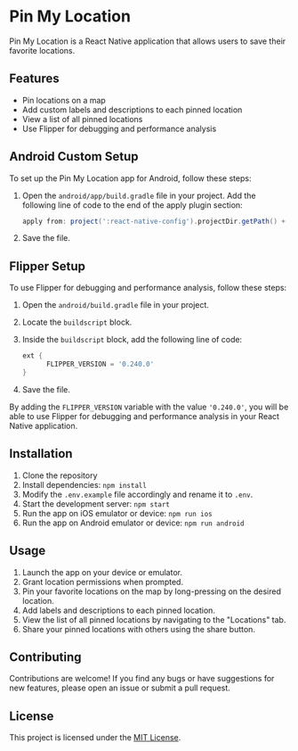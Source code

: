# Pin My Location

Pin My Location is a React Native application that allows users to save their favorite locations.

## Features

- Pin locations on a map
- Add custom labels and descriptions to each pinned location
- View a list of all pinned locations
- Use Flipper for debugging and performance analysis

## Android Custom Setup

To set up the Pin My Location app for Android, follow these steps:

1. Open the `android/app/build.gradle` file in your project.
    Add the following line of code to the end of the apply plugin section:

    ```groovy
    apply from: project(':react-native-config').projectDir.getPath() + "/dotenv.gradle"
    ```

2. Save the file.

## Flipper Setup

To use Flipper for debugging and performance analysis, follow these steps:

1. Open the `android/build.gradle` file in your project.
2. Locate the `buildscript` block.
3. Inside the `buildscript` block, add the following line of code:

    ```groovy
    ext {
          FLIPPER_VERSION = '0.240.0'
    }
    ```

4. Save the file.

By adding the `FLIPPER_VERSION` variable with the value `'0.240.0'`, you will be able to use Flipper for debugging and performance analysis in your React Native application.

## Installation

1. Clone the repository
2. Install dependencies: `npm install`
3. Modify the `.env.example` file accordingly and rename it to `.env`.
4. Start the development server: `npm start`
5. Run the app on iOS emulator or device: `npm run ios`
6. Run the app on Android emulator or device: `npm run android`

## Usage

1. Launch the app on your device or emulator.
2. Grant location permissions when prompted.
3. Pin your favorite locations on the map by long-pressing on the desired location.
4. Add labels and descriptions to each pinned location.
5. View the list of all pinned locations by navigating to the "Locations" tab.
6. Share your pinned locations with others using the share button.

## Contributing

Contributions are welcome! If you find any bugs or have suggestions for new features, please open an issue or submit a pull request.

## License

This project is licensed under the [MIT License](LICENSE).
